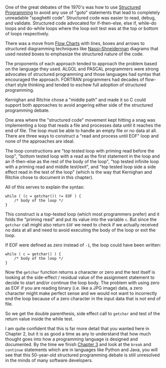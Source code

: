 One of the great debates of the 1970's was how to use 
[Structured Programming](https://en.wikipedia.org/wiki/Structured_programming)
to avoid any use of "goto" statements
that lead to completely unreadable "spaghetti code".  Structured code was easier to read, debug, and validate.
Structured code advocated for if-then-else, else if, while-do loops and do-while loops where the loop exit test
was at the top or bottom of loops respectively.

There was a move from 
[Flow Charts](https://en.wikipedia.org/wiki/Flowchart) with lines, boxes and arrows to structured
diagramming techniques like
[Nassi–Shneiderman](https://en.wikipedia.org/wiki/Nassi-Shneiderman_diagram) diagrams that used
nested boxes to emphasize the structured nature of the code.

The proponents of each approach tended to approach the problem based on the language they used.  ALGOL and PASCAL programmers
were strong advocates of structured programming and those languages had syntax that encouraged the approach.
FORTRAN programmers had decades of flow-chart style thinking and tended to eschew full adoption of structured programming.

Kernighan and Ritchie chose a "middle path" and made it so C could support both approaches to avoid angering either 
side of the structured programming debate.

One area where the "structured code" movement kept hitting a snag was implementing a loop
that reads a file and processes data until it reaches the end of file.  The loop must be able to handle an empty
file or no data at all.  There are three ways to construct a "read and process until EOF" loop and none of
the approaches are ideal.  

The loop constructions are 
"top tested loop with priming read before the loop",
"bottom tested loop with a read as the first statement in the loop and an if-then-else as the rest of the body of the loop", 
"top tested infinite loop with a priming read and middle test/exit",
and
"top tested loop side a side effect read in the test of the loop" 
(which is the way that Kernighan and Ritchie chose to document in this chapter).

All of this serves to explain the syntax:

    while ( (c = getchar()) != EOF ) {
        /* body of the loop */
    }

This construct is a top-tested loop (which most programmers prefer) and it folds the "priming read" and put its value into the 
variable `c`.  But since the `getchar` call might also return `EOF` we need to check if we actually received no data at all and
need to avoid executing the body of the loop or exit the loop.

If EOF were defined as zero instead of `-1`, the loop could have been written:

    while ( c = getchar() ) {
        /* body of the loop */
    }

Now the `getchar` function returns a character or zero and the test itself is looking at the side-effect / residual value
of the assignment statement to decide to start and/or continue the loop body.  The problem with using zero as EOF
if you are reading binary (i.e. like a JPG image) data, a zero character might make perfect sense and we would not want
to incorrectly end the loop because of a zero character in the input data that is not end of file.

So we get the double parenthesis, side effect call to `getchar` and test of the return value inside the while test.

I am quite confident that this is far more detail that you wanted here in Chapter 2, but it is as good a time as any
to understand that how much thought goes into how a programming language is designed and documented.  By the time we finish
[Chapter 3](chap03.md)
and look at the `break` and `continue` statements which are in languages like Python and Java, you will see
that this 50-year-old structured programming debate is still unresolved in the minds of many software developers.




